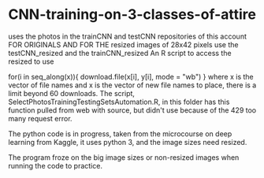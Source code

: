 # CNN-training-on-3-classes-of-attire
uses the photos in the trainCNN and testCNN repositories of this account FOR ORIGINALS
AND FOR THE resized images of 28x42 pixels use the testCNN_resized and the trainCNN_resized
An R script to access the resized to use 


for(i in seq_along(x)){
    download.file(x[i], y[i], mode = "wb")
  }
where x is the vector of file names and x is the vector of new file names to place, there is a limit beyond 60 downloads. The script, SelectPhotosTrainingTestingSetsAutomation.R, in this folder has this function pulled from web with source, but didn't use because of the 429 too many request error.

The python code is in progress, taken from the microcourse on deep learning from Kaggle, it uses python 3, and the image sizes need resized. 

The program froze on the big image sizes or non-resized images when running the code to practice. 
